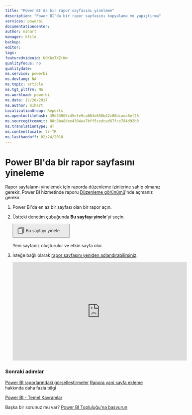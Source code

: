 ```yaml
---
title: "Power BI'da bir rapor sayfasını yineleme"
description: "Power BI'da bir rapor sayfasını kopyalama ve yapıştırma"
services: powerbi
documentationcenter: 
author: mihart
manager: kfile
backup: 
editor: 
tags: 
featuredvideoid: UOKbxTXZrWw
qualityfocus: no
qualitydate: 
ms.service: powerbi
ms.devlang: NA
ms.topic: article
ms.tgt_pltfrm: NA
ms.workload: powerbi
ms.date: 12/20/2017
ms.author: mihart
LocalizationGroup: Reports
ms.openlocfilehash: 39d33965c45efe9ca063e658b42c00dcaea8ef26
ms.sourcegitcommit: 88c8ba8dee4384ea7bff5cedcad67fce784d92b0
ms.translationtype: HT
ms.contentlocale: tr-TR
ms.lasthandoff: 02/24/2018
---
```

# <a name="duplicate-a-report-page-in-power-bi"></a>Power BI'da bir rapor sayfasını yineleme
Rapor sayfalarını yinelemek için raporda düzenleme izinlerine sahip olmanız gerekir. Power BI hizmetinde raporu [Düzenleme görünümü](service-reading-view-and-editing-view.md)'nde açmanız gerekir. 


1. Power BI'da en az bir sayfası olan bir rapor açın. 

2. Üstteki denetim çubuğunda **Bu sayfayı yinele**'yi seçin.
   
   ![](media/power-bi-report-copy-paste-page/pbi_duplicate_new.png)
   
   Yeni sayfanız oluşturulur ve etkin sayfa olur.
3. İsteğe bağlı olarak [rapor sayfasını yeniden adlandırabilirsiniz](service-rename.md).
   
   <iframe width="560" height="315" src="https://www.youtube.com/embed/UOKbxTXZrWw?list=PL1N57mwBHtN0JFoKSR0n-tBkUJHeMP2cP" frameborder="0" allowfullscreen></iframe>

### <a name="next-steps"></a>Sonraki adımlar
[Power BI raporlarındaki görselleştirmeler](power-bi-report-visualizations.md)
[Rapora yani sayfa ekleme](power-bi-report-add-page.md) hakkında daha fazla bilgi 

[Power BI - Temel Kavramlar](service-basic-concepts.md) 

Başka bir sorunuz mu var? [Power BI Topluluğu'na başvurun](http://community.powerbi.com/)

